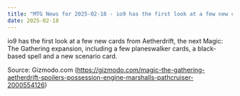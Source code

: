 ```yaml
---
title: "MTG News for 2025-02-18 - io9 has the first look at a few new cards from Aet..."
date: 2025-02-18
---
```


io9 has the first look at a few new cards from Aetherdrift, the next Magic: The Gathering expansion, including a few planeswalker cards, a black-based spell and a new scenario card.

Source: Gizmodo.com (https://gizmodo.com/magic-the-gathering-aetherdrift-spoilers-possession-engine-marshalls-pathcruiser-2000554126)
